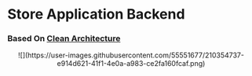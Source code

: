 # Store Application Backend 
### Based On  [Clean Architecture](https://github.com/jasontaylordev/CleanArchitecture.git)
<p align="center"> ![](https://user-images.githubusercontent.com/55551677/210354737-e914d621-41f1-4e0a-a983-ce2fa160fcaf.png) </p>

